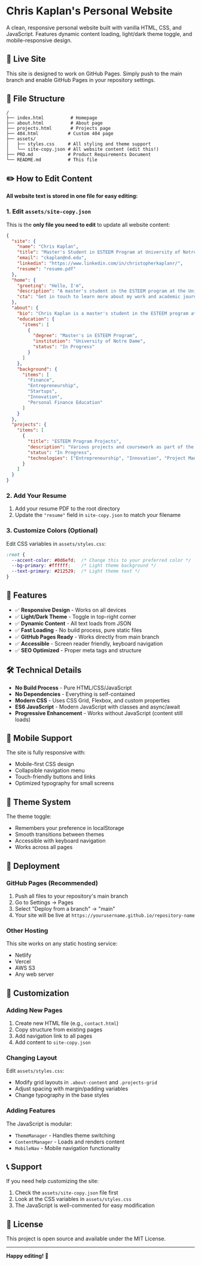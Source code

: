 # Chris Kaplan's Personal Website

A clean, responsive personal website built with vanilla HTML, CSS, and JavaScript. Features dynamic content loading, light/dark theme toggle, and mobile-responsive design.

## 🚀 Live Site

This site is designed to work on GitHub Pages. Simply push to the main branch and enable GitHub Pages in your repository settings.

## 📁 File Structure

```
/
├── index.html          # Homepage
├── about.html          # About page
├── projects.html       # Projects page
├── 404.html           # Custom 404 page
├── assets/
│   ├── styles.css     # All styling and theme support
│   └── site-copy.json # All website content (edit this!)
├── PRD.md             # Product Requirements Document
└── README.md          # This file
```

## ✏️ How to Edit Content

**All website text is stored in one file for easy editing:**

### 1. Edit `assets/site-copy.json`

This is the **only file you need to edit** to update all website content:

```json
{
  "site": {
    "name": "Chris Kaplan",
    "title": "Master's Student in ESTEEM Program at University of Notre Dame",
    "email": "ckaplan@nd.edu",
    "linkedin": "https://www.linkedin.com/in/christopherkaplanr/",
    "resume": "resume.pdf"
  },
  "home": {
    "greeting": "Hello, I'm",
    "description": "A master's student in the ESTEEM program at the University of Notre Dame with a background in finance and entrepreneurship. I am passionate about startups, innovation, and helping others learn personal finance and investing.",
    "cta": "Get in touch to learn more about my work and academic journey."
  },
  "about": {
    "bio": "Chris Kaplan is a master's student in the ESTEEM program at the University of Notre Dame with a background in finance and entrepreneurship. He is passionate about startups, innovation, and helping others learn personal finance and investing.",
    "education": {
      "items": [
        {
          "degree": "Master's in ESTEEM Program",
          "institution": "University of Notre Dame",
          "status": "In Progress"
        }
      ]
    },
    "background": {
      "items": [
        "Finance",
        "Entrepreneurship",
        "Startups",
        "Innovation",
        "Personal Finance Education"
      ]
    }
  },
  "projects": {
    "items": [
      {
        "title": "ESTEEM Program Projects",
        "description": "Various projects and coursework as part of the ESTEEM program at Notre Dame, focusing on entrepreneurship and innovation.",
        "status": "In Progress",
        "technologies": ["Entrepreneurship", "Innovation", "Project Management"]
      }
    ]
  }
}
```

### 2. Add Your Resume

1. Add your resume PDF to the root directory
2. Update the `"resume"` field in `site-copy.json` to match your filename

### 3. Customize Colors (Optional)

Edit CSS variables in `assets/styles.css`:

```css
:root {
  --accent-color: #0d6efd;  /* Change this to your preferred color */
  --bg-primary: #ffffff;    /* Light theme background */
  --text-primary: #212529;  /* Light theme text */
}
```

## 🎨 Features

- ✅ **Responsive Design** - Works on all devices
- ✅ **Light/Dark Theme** - Toggle in top-right corner
- ✅ **Dynamic Content** - All text loads from JSON
- ✅ **Fast Loading** - No build process, pure static files
- ✅ **GitHub Pages Ready** - Works directly from main branch
- ✅ **Accessible** - Screen reader friendly, keyboard navigation
- ✅ **SEO Optimized** - Proper meta tags and structure

## 🛠️ Technical Details

- **No Build Process** - Pure HTML/CSS/JavaScript
- **No Dependencies** - Everything is self-contained
- **Modern CSS** - Uses CSS Grid, Flexbox, and custom properties
- **ES6 JavaScript** - Modern JavaScript with classes and async/await
- **Progressive Enhancement** - Works without JavaScript (content still loads)

## 📱 Mobile Support

The site is fully responsive with:
- Mobile-first CSS design
- Collapsible navigation menu
- Touch-friendly buttons and links
- Optimized typography for small screens

## 🌙 Theme System

The theme toggle:
- Remembers your preference in localStorage
- Smooth transitions between themes
- Accessible with keyboard navigation
- Works across all pages

## 🚀 Deployment

### GitHub Pages (Recommended)

1. Push all files to your repository's main branch
2. Go to Settings → Pages
3. Select "Deploy from a branch" → "main"
4. Your site will be live at `https://yourusername.github.io/repository-name`

### Other Hosting

This site works on any static hosting service:
- Netlify
- Vercel
- AWS S3
- Any web server

## 🔧 Customization

### Adding New Pages

1. Create new HTML file (e.g., `contact.html`)
2. Copy structure from existing pages
3. Add navigation link to all pages
4. Add content to `site-copy.json`

### Changing Layout

Edit `assets/styles.css`:
- Modify grid layouts in `.about-content` and `.projects-grid`
- Adjust spacing with margin/padding variables
- Change typography in the base styles

### Adding Features

The JavaScript is modular:
- `ThemeManager` - Handles theme switching
- `ContentManager` - Loads and renders content
- `MobileNav` - Mobile navigation functionality

## 📞 Support

If you need help customizing the site:

1. Check the `assets/site-copy.json` file first
2. Look at the CSS variables in `assets/styles.css`
3. The JavaScript is well-commented for easy modification

## 📄 License

This project is open source and available under the MIT License.

---

**Happy editing!** 🎉